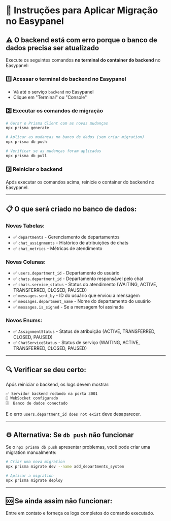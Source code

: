 # 🚀 Instruções para Aplicar Migração no Easypanel

## ⚠️ O backend está com erro porque o banco de dados precisa ser atualizado

Execute os seguintes comandos **no terminal do container do backend** no Easypanel:

### 1️⃣ Acessar o terminal do backend no Easypanel
- Vá até o serviço `backend` no Easypanel
- Clique em "Terminal" ou "Console"

### 2️⃣ Executar os comandos de migração

```bash
# Gerar o Prisma Client com as novas mudanças
npx prisma generate

# Aplicar as mudanças no banco de dados (sem criar migration)
npx prisma db push

# Verificar se as mudanças foram aplicadas
npx prisma db pull
```

### 3️⃣ Reiniciar o backend
Após executar os comandos acima, reinicie o container do backend no Easypanel.

---

## 📋 O que será criado no banco de dados:

### Novas Tabelas:
- ✅ `departments` - Gerenciamento de departamentos
- ✅ `chat_assignments` - Histórico de atribuições de chats
- ✅ `chat_metrics` - Métricas de atendimento

### Novas Colunas:
- ✅ `users.department_id` - Departamento do usuário
- ✅ `chats.department_id` - Departamento responsável pelo chat
- ✅ `chats.service_status` - Status do atendimento (WAITING, ACTIVE, TRANSFERRED, CLOSED, PAUSED)
- ✅ `messages.sent_by` - ID do usuário que enviou a mensagem
- ✅ `messages.department_name` - Nome do departamento do usuário
- ✅ `messages.is_signed` - Se a mensagem foi assinada

### Novos Enums:
- ✅ `AssignmentStatus` - Status de atribuição (ACTIVE, TRANSFERRED, CLOSED, PAUSED)
- ✅ `ChatServiceStatus` - Status de serviço (WAITING, ACTIVE, TRANSFERRED, CLOSED, PAUSED)

---

## 🔍 Verificar se deu certo:

Após reiniciar o backend, os logs devem mostrar:
```
✅ Servidor backend rodando na porta 3001
🔌 WebSocket configurado
🗄️  Banco de dados conectado
```

E o erro `users.department_id does not exist` deve desaparecer.

---

## ⚙️ Alternativa: Se `db push` não funcionar

Se o `npx prisma db push` apresentar problemas, você pode criar uma migration manualmente:

```bash
# Criar uma nova migration
npx prisma migrate dev --name add_departments_system

# Aplicar a migration
npx prisma migrate deploy
```

---

## 🆘 Se ainda assim não funcionar:

Entre em contato e forneça os logs completos do comando executado.

